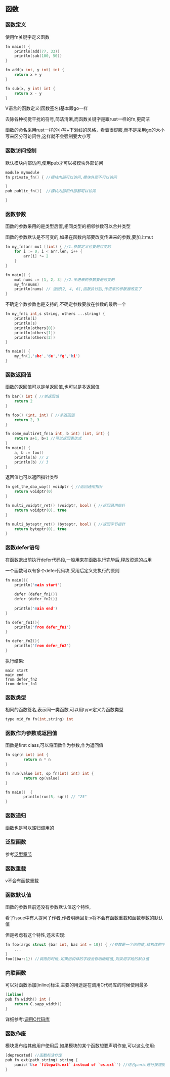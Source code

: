 ## 函数

### 函数定义

使用fn关键字定义函数

```c
fn main() {
	println(add(77, 33))
	println(sub(100, 50))
}

fn add(x int, y int) int {
	return x + y
}

fn sub(x, y int) int {
	return x - y
}
```

V语言的函数定义(函数签名)基本跟go一样

去除各种视觉干扰的符号,简洁清晰,而函数关键字是跟rust一样的fn,更简洁

函数的命名采用rust一样的小写+下划线的风格，看着很舒服,而不是采用go的大小写来区分可访问性,这样就不会强制要大小写

### 函数访问控制

默认模块内部访问,使用pub才可以被模块外部访问

```c
module mymodule
fn private_fn() { //模块内部可以访问,模块外部不可以访问

}
pub public_fn(){  //模块内部和外部都可以访问

}
```

### 函数参数

函数的参数采用的是类型后置,相同类型的相邻参数可以合并类型

函数的参数默认是不可变的,如果在函数内部要改变传进来的参数,要加上mut

```c
fn my_fn(arr mut []int) { //1.参数定义也要是可变的
	for i := 0; i < arr.len; i++ {
		arr[i] *= 2
	}
}

fn main() {
	mut nums := [1, 2, 3] //2.传进来的参数要是可变的
	my_fn(nums)
	println(nums) // 返回[2, 4, 6],函数执行后,传进来的参数被改变了
}
```

不确定个数参数也是支持的,不确定参数要放在参数的最后一个

```c
fn my_fn(i int,s string, others ...string) {
    println(i)
    println(s)
    println(others[0])
    println(others[1])
    println(others[2])
}

fn main() {
    my_fn(1,'abc','de','fg','hi')
}
```



### 函数返回值

函数的返回值可以是单返回值,也可以是多返回值

```c
fn bar() int { //单返回值
	return 2
}

fn foo() (int, int) { //多返回值
	return 2, 3
}

fn some_multiret_fn(a int, b int) (int, int) {
	return a+1, b+1 //可以返回表达式
}
fn main() {
	a, b := foo()
	println(a) // 2
	println(b) // 3
}
```

返回值也可以返回指针类型

```c
fn get_the_dao_way() voidptr { //返回通用指针
	return voidptr(0)
}

fn multi_voidptr_ret() (voidptr, bool) { //返回通用指针
	return voidptr(0), true
}

fn multi_byteptr_ret() (byteptr, bool) { //返回字节指针
	return byteptr(0), true
}
```



### 函数defer语句

在函数退出前执行defer代码段,一般用来在函数执行完毕后,释放资源的占用

一个函数可以有多个defer代码块,采用后定义先执行的原则

```c
fn main(){
    println('main start')
    
    defer {defer_fn1()} 
    defer {defer_fn2()}
    
    println('main end')
}

fn defer_fn1(){
    println('from defer_fn1')
}

fn defer_fn2(){
    println('from defer_fn2')
}
```

执行结果:

```
main start
main end
from defer_fn2
from defer_fn1
```



### 函数类型

相同的函数签名,表示同一类函数,可以用type定义为函数类型

```c
type mid_fn fn(int,string) int
```

### 函数作为参数或返回值

函数是first class,可以将函数作为参数,作为返回值

```c
fn sqr(n int) int {
        return n * n
}

fn run(value int, op fn(int) int) int {
        return op(value)
}

fn main()  {
        println(run(5, sqr)) // "25"
}
```



### 函数递归

函数也是可以递归调用的

### 泛型函数

参考[泛型章节](./generic.md)

### 函数重载

v不会有函数重载

### 函数默认值

函数的参数目前还没有参数默认值这个特性,

看了issue中有人提问了作者,作者明确回复:v将不会有函数重载和函数参数的默认值

但是考虑有这个特性,还未实现:

```c
fn foo(args struct {bar int, baz int = 10}) { //参数是一个结构体,结构体的字段有默认值
	...
}
foo({bar:1}) //调用的时候,如果结构体的字段没有明确赋值,则采用字段的默认值
```



### 内联函数

可以对函数添加[inline]标注,主要的用途是在调用C代码库的时候使用最多

```c
[inline]
pub fn width() int {
	return C.sapp_width()
}
```

详细参考:[调用C代码库](./c.md)

### 函数作废

模块发布给其他用户使用后,如果模块的某个函数想要声明作废,可以这么使用:

```c
[deprecated] //函数标注作废
pub fn ext(path string) string {
	panic('Use `filepath.ext` instead of `os.ext`') //结合panic进行报错提示
}
```


